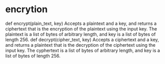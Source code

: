 # encrytion
def encrypt(plain_text, key)
Accepts a plaintext and a key, and returns a ciphertext that is the encryption of the plaintext using the input key. The plaintext is a list of bytes of arbitrary length, and key is a list of bytes of length 256.
def decrypt(cipher_text, key)
Accepts a ciphertext and a key, and returns a plaintext that is the decryption of the ciphertext using the input key. The cyphertext is a list of bytes of arbitrary length, and key is a list of bytes of length 256.
